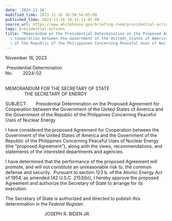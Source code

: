 ```yaml
---
date: '2023-11-16'
modified_time: 2023-11-16 10:38:54-05:00
published_time: 2023-11-16 10:15:11-05:00
source_url: https://www.whitehouse.gov/briefing-room/presidential-actions/2023/11/16/memorandum-on-the-presidential-determination-on-the-proposed-agreement-for-cooperation-between-the-government-of-the-united-states-of-america-and-the-government-of-the-republic-of-the-philippines-conc/
tags: presidential-actions
title: "Memorandum on the Presidential Determination on the Proposed Agreement for\
  \ Cooperation between the Government of the United\_States of America and the Government\
  \ of the Republic of the Philippines Concerning Peaceful Uses of Nuclear\_Energy"
---
```

 
November 16, 2023

 Presidential Determination  
No.        2024-02        
      
  
MEMORANDUM FOR THE SECRETARY OF STATE  
               THE SECRETARY OF ENERGY  
  
SUBJECT:       Presidential Determination on the Proposed Agreement for
Cooperation between the Government of the United States of America and
the Government of the Republic of the Philippines Concerning Peaceful
Uses of Nuclear Energy  
  
  
I have considered the proposed Agreement for Cooperation between the
Government of the United States of America and the Government of the
Republic of the Philippines Concerning Peaceful Uses of Nuclear Energy
(the “proposed Agreement”), along with the views, recommendations, and
statements of the interested departments and agencies.   
  
I have determined that the performance of the proposed Agreement will
promote, and will not constitute an unreasonable risk to, the common
defense and security.  Pursuant to section 123 b. of the Atomic Energy
Act of 1954, as amended (42 U.S.C. 2153(b)), I hereby approve the
proposed Agreement and authorize the Secretary of State to arrange for
its execution.   
  
The Secretary of State is authorized and directed to publish this
determination in the *Federal Register*.  
  
  
                               JOSEPH R. BIDEN JR.
